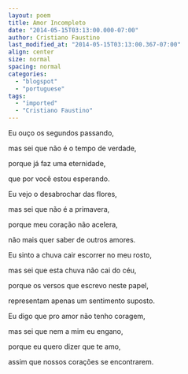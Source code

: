 ```yaml
---
layout: poem
title: Amor Incompleto
date: "2014-05-15T03:13:00.000-07:00"
author: Cristiano Faustino
last_modified_at: "2014-05-15T03:13:00.367-07:00"
align: center
size: normal
spacing: normal
categories:
  - "blogspot"
  - "portuguese"
tags:
  - "imported"
  - "Cristiano Faustino"
---
```


Eu ouço os segundos passando,

mas sei que não é o tempo de verdade,

porque já faz uma eternidade,

que por você estou esperando.

Eu vejo o desabrochar das flores,

mas sei que não é a primavera,

porque meu coração não acelera,

não mais quer saber de outros amores.

Eu sinto a chuva cair escorrer no meu rosto,

mas sei que esta chuva não cai do céu,

porque os versos que escrevo neste papel,

representam apenas um sentimento suposto.

Eu digo que pro amor não tenho coragem,

mas sei que nem a mim eu engano,

porque eu quero dizer que te amo,

assim que nossos corações se encontrarem.